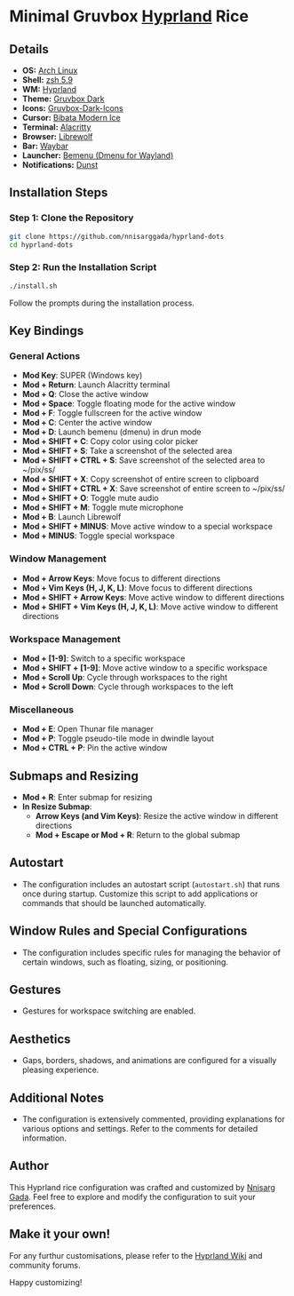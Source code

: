 # Minimal Gruvbox [Hyprland](https://hyprland.org) Rice

## Details

- **OS:** [Arch Linux](https://archlinux.org/)
- **Shell:** [zsh 5.9](https://www.zsh.org/)
- **WM:** [Hyprland](https://hyprland.org)
- **Theme:** [Gruvbox Dark](https://github.com/jmattheis/gruvbox-dark-gtk)
- **Icons:** [Gruvbox-Dark-Icons](https://github.com/jmattheis/gruvbox-dark-icons-gtk)
- **Cursor:** [Bibata Modern Ice](https://github.com/ful1e5/Bibata_Cursor)
- **Terminal:** [Alacritty](https://github.com/alacritty/alacritty)
- **Browser:** [Librewolf](https://librewolf.net/)
- **Bar:** [Waybar](https://github.com/Alexays/Waybar)
- **Launcher:** [Bemenu (Dmenu for Wayland)](https://github.com/Cloudef/bemenu)
- **Notifications:** [Dunst](https://dunst-project.org/)

## Installation Steps

### Step 1: Clone the Repository

```bash
git clone https://github.com/nnisarggada/hyprland-dots
cd hyprland-dots
```

### Step 2: Run the Installation Script

```bash
./install.sh
```

Follow the prompts during the installation process.

## Key Bindings

### General Actions

- **Mod Key**: SUPER (Windows key)
- **Mod + Return**: Launch Alacritty terminal
- **Mod + Q**: Close the active window
- **Mod + Space**: Toggle floating mode for the active window
- **Mod + F**: Toggle fullscreen for the active window
- **Mod + C**: Center the active window
- **Mod + D**: Launch bemenu (dmenu) in drun mode
- **Mod + SHIFT + C**: Copy color using color picker
- **Mod + SHIFT + S**: Take a screenshot of the selected area
- **Mod + SHIFT + CTRL + S**: Save screenshot of the selected area to ~/pix/ss/
- **Mod + SHIFT + X**: Copy screenshot of entire screen to clipboard
- **Mod + SHIFT + CTRL + X**: Save screenshot of entire screen to ~/pix/ss/
- **Mod + SHIFT + O**: Toggle mute audio
- **Mod + SHIFT + M**: Toggle mute microphone
- **Mod + B**: Launch Librewolf
- **Mod + SHIFT + MINUS**: Move active window to a special workspace
- **Mod + MINUS**: Toggle special workspace

### Window Management

- **Mod + Arrow Keys**: Move focus to different directions
- **Mod + Vim Keys (H, J, K, L)**: Move focus to different directions
- **Mod + SHIFT + Arrow Keys**: Move active window to different directions
- **Mod + SHIFT + Vim Keys (H, J, K, L)**: Move active window to different directions

### Workspace Management

- **Mod + [1-9]**: Switch to a specific workspace
- **Mod + SHIFT + [1-9]**: Move active window to a specific workspace
- **Mod + Scroll Up**: Cycle through workspaces to the right
- **Mod + Scroll Down**: Cycle through workspaces to the left

### Miscellaneous

- **Mod + E**: Open Thunar file manager
- **Mod + P**: Toggle pseudo-tile mode in dwindle layout
- **Mod + CTRL + P**: Pin the active window

## Submaps and Resizing

- **Mod + R**: Enter submap for resizing
- **In Resize Submap**:
  - **Arrow Keys (and Vim Keys)**: Resize the active window in different directions
  - **Mod + Escape or Mod + R**: Return to the global submap

## Autostart

- The configuration includes an autostart script (`autostart.sh`) that runs once during startup. Customize this script to add applications or commands that should be launched automatically.

## Window Rules and Special Configurations

- The configuration includes specific rules for managing the behavior of certain windows, such as floating, sizing, or positioning.

## Gestures

- Gestures for workspace switching are enabled.

## Aesthetics

- Gaps, borders, shadows, and animations are configured for a visually pleasing experience.

## Additional Notes

- The configuration is extensively commented, providing explanations for various options and settings. Refer to the comments for detailed information.

## Author

This Hyprland rice configuration was crafted and customized by [Nnisarg Gada](https://nnisarg.in). Feel free to explore and modify the configuration to suit your preferences.

## Make it your own!

For any furthur customisations, please refer to the [Hyprland Wiki](https://wiki.hyprland.org) and community forums.

Happy customizing!
